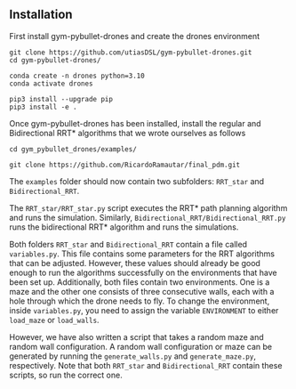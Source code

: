## Installation
First install gym-pybullet-drones and create the drones environment
```
git clone https://github.com/utiasDSL/gym-pybullet-drones.git
cd gym-pybullet-drones/

conda create -n drones python=3.10
conda activate drones

pip3 install --upgrade pip
pip3 install -e .
```

Once gym-pybullet-drones has been installed, install the regular and Bidirectional RRT* algorithms that we wrote ourselves as follows
```
cd gym_pybullet_drones/examples/

git clone https://github.com/RicardoRamautar/final_pdm.git
```

The `examples` folder should now contain two subfolders: `RRT_star` and `Bidirectional_RRT`.

The `RRT_star/RRT_star.py` script executes the RRT* path planning algorithm and runs the simulation. Similarly, `Bidirectional_RRT/Bidirectional_RRT.py` runs the bidirectional RRT* algorithm and runs the simulations. 

Both folders `RRT_star` and `Bidirectional_RRT` contain a file called `variables.py`. This file contains some parameters for the RRT algorithms that can be adjusted. However, these values should already be good enough to run the algorithms successfully on the environments that have been set up. Additionally, both files contain two environments. One is a maze and the other one consists of three consecutive walls, each with a hole through which the drone needs to fly. To change the environment, inside `variables.py`, you need to assign the variable `ENVIRONMENT` to either `load_maze` or `load_walls`. 

However, we have also written a script that takes a random maze and random wall configuration. A random wall configuration or maze can be generated by running the `generate_walls.py` and `generate_maze.py`, respectively. Note that both `RRT_star` and `Bidirectional_RRT` contain these scripts, so run the correct one.